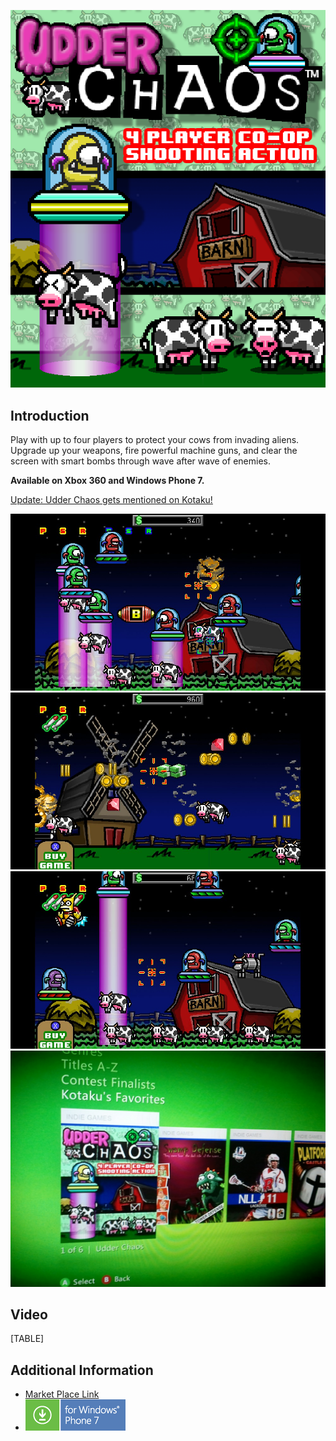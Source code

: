 ![UdderChaosCoverart2.png](/media/migrated_media-UdderChaosCoverart2.png)

## Introduction

Play with up to four players to protect your cows from invading aliens. Upgrade up your weapons, fire powerful machine guns, and clear the screen with smart bombs through wave after wave of enemies.

**Available on Xbox 360 and Windows Phone 7.**

[Update: Udder Chaos gets mentioned on Kotaku!](http://kotaku.com/5798174/play-lacrosse-dig-deep-or-defend-a-swamp-for-5-or-less-on-the-xbox-360/gallery/6)

![UdderChaos1Large.jpg](/media/migrated_media-UdderChaos1Large.jpg)![UdderChaos2Large.jpg](/media/migrated_media-UdderChaos2Large.jpg)![UdderChaos3Large.jpg](/media/migrated_media-UdderChaos3Large.jpg)![UdderChaosOnKotaku.jpg](/media/migrated_media-UdderChaosOnKotaku.jpg)

## Video

[TABLE]

## Additional Information

-   [Market Place Link](http://catalog.create.msdn.com/en-US/GameDetails.aspx?catalogEntryId=efbc54c4-555e-4e9d-9738-d6aad0108088&type=2)
-   [![DownloadForWp7.png](/media/migrated_media-DownloadForWp7.png)](http://social.zune.net/redirect?type=phoneApp&id=1d15dc55-2ca0-e011-986b-78e7d1fa76f8)
